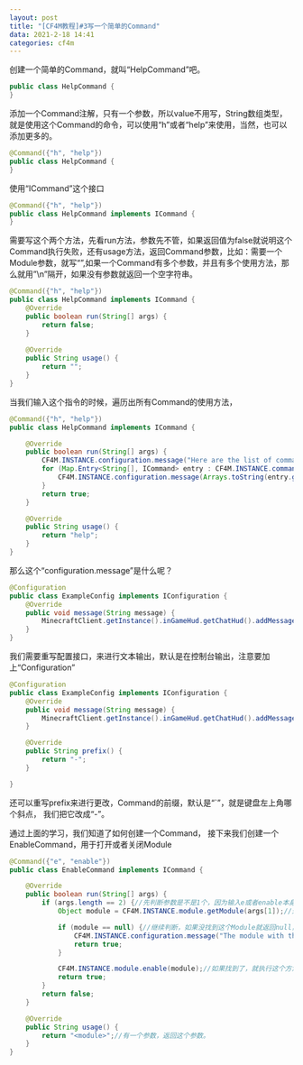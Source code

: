 ```yaml
---
layout: post
title: "[CF4M教程]#3写一个简单的Command"
data: 2021-2-18 14:41
categories: cf4m
---
```


创建一个简单的Command，就叫“HelpCommand”吧。

```java
public class HelpCommand {
}
```

添加一个Command注解，只有一个参数，所以value不用写，String数组类型，就是使用这个Command的命令，可以使用“h”或者“help”来使用，当然，也可以添加更多的。

```java
@Command({"h", "help"})
public class HelpCommand {
}
```

使用“ICommand”这个接口

```java
@Command({"h", "help"})
public class HelpCommand implements ICommand {
}
```

需要写这个两个方法，先看run方法，参数先不管，如果返回值为false就说明这个Command执行失败，还有usage方法，返回Command参数，比如：需要一个Module参数，就写“<Module>”,如果一个Command有多个参数，并且有多个使用方法，那么就用”\n”隔开，如果没有参数就返回一个空字符串。

```java
@Command({"h", "help"})
public class HelpCommand implements ICommand {
    @Override
    public boolean run(String[] args) {
        return false;
    }
        
    @Override
    public String usage() {
        return "";
    }
}
```

当我们输入这个指令的时候，遍历出所有Command的使用方法，

```java
@Command({"h", "help"})
public class HelpCommand implements ICommand {

    @Override
    public boolean run(String[] args) {
        CF4M.INSTANCE.configuration.message("Here are the list of commands:");
        for (Map.Entry<String[], ICommand> entry : CF4M.INSTANCE.command.getCommands().entrySet()) {
            CF4M.INSTANCE.configuration.message(Arrays.toString(entry.getKey()));
        }
        return true;
    }

    @Override
    public String usage() {
        return "help";
    }
}
```

那么这个“configuration.message”是什么呢？

```java
@Configuration
public class ExampleConfig implements IConfiguration {
    @Override
    public void message(String message) {
        MinecraftClient.getInstance().inGameHud.getChatHud().addMessage(new LiteralText(message));
    }
}
```

我们需要重写配置接口，来进行文本输出，默认是在控制台输出，注意要加上“Configuration” 

```java
@Configuration
public class ExampleConfig implements IConfiguration {
    @Override
    public void message(String message) {
        MinecraftClient.getInstance().inGameHud.getChatHud().addMessage(new LiteralText(message));
    }

    @Override
    public String prefix() {
        return "-";
    }

}
```

还可以重写prefix来进行更改，Command的前缀，默认是“`”，就是键盘左上角哪个斜点，
我们把它改成“-”。

通过上面的学习，我们知道了如何创建一个Command，
接下来我们创建一个EnableCommand，用于打开或者关闭Module

```java
@Command({"e", "enable"})
public class EnableCommand implements ICommand {

    @Override
    public boolean run(String[] args) {
        if (args.length == 2) {//先判断参数是不是1个，因为输入e或者enable本身也占用一个位置，所以长度就是2，虽然数组从零开始但是长度不是。
            Object module = CF4M.INSTANCE.module.getModule(args[1]);//通过输入的字符串来获取Module，要注意的是CF4M和通常的Base不一样获取的是对象（Object），没有Module这父类。

            if (module == null) {//继续判断，如果没找到这个Module就返回null，也要判断是不是null。
                CF4M.INSTANCE.configuration.message("The module with the name " + args[1] + " does not exist.");//输出这个类么有找到。
                return true;
            }

            CF4M.INSTANCE.module.enable(module);//如果找到了，就执行这个方法，打开这个Module。
            return true;
        }
        return false;
    }

    @Override
    public String usage() {
        return "<module>";//有一个参数，返回这个参数。
    }
}
```
